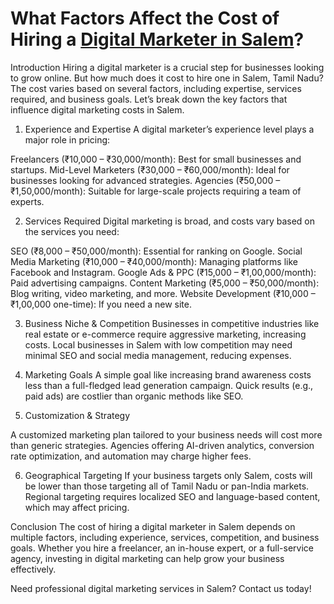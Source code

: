 # What Factors Affect the Cost of Hiring a [Digital Marketer in Salem](https://muralibiz.in/digital-marketing-in-salem/)?

Introduction
Hiring a digital marketer is a crucial step for businesses looking to grow online. But how much does it cost to hire one in Salem, Tamil Nadu? The cost varies based on several factors, including expertise, services required, and business goals. Let’s break down the key factors that influence digital marketing costs in Salem.

1. Experience and Expertise
A digital marketer’s experience level plays a major role in pricing:

Freelancers (₹10,000 – ₹30,000/month): Best for small businesses and startups.
Mid-Level Marketers (₹30,000 – ₹60,000/month): Ideal for businesses looking for advanced strategies.
Agencies (₹50,000 – ₹1,50,000/month): Suitable for large-scale projects requiring a team of experts.

2. Services Required
Digital marketing is broad, and costs vary based on the services you need:

SEO (₹8,000 – ₹50,000/month): Essential for ranking on Google.
Social Media Marketing (₹10,000 – ₹40,000/month): Managing platforms like Facebook and Instagram.
Google Ads & PPC (₹15,000 – ₹1,00,000/month): Paid advertising campaigns.
Content Marketing (₹5,000 – ₹50,000/month): Blog writing, video marketing, and more.
Website Development (₹10,000 – ₹1,00,000 one-time): If you need a new site.

3. Business Niche & Competition
Businesses in competitive industries like real estate or e-commerce require aggressive marketing, increasing costs.
Local businesses in Salem with low competition may need minimal SEO and social media management, reducing expenses.

4. Marketing Goals
A simple goal like increasing brand awareness costs less than a full-fledged lead generation campaign.
Quick results (e.g., paid ads) are costlier than organic methods like SEO.

5. Customization & Strategy
   
A customized marketing plan tailored to your business needs will cost more than generic strategies. Agencies offering AI-driven analytics, conversion rate optimization, and automation may charge higher fees.

6. Geographical Targeting
If your business targets only Salem, costs will be lower than those targeting all of Tamil Nadu or pan-India markets.
Regional targeting requires localized SEO and language-based content, which may affect pricing.

Conclusion
The cost of hiring a digital marketer in Salem depends on multiple factors, including experience, services, competition, and business goals. Whether you hire a freelancer, an in-house expert, or a full-service agency, investing in digital marketing can help grow your business effectively.

Need professional digital marketing services in Salem? Contact us today!
